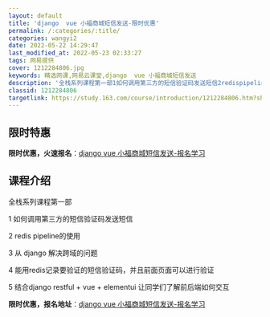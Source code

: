 ```yaml
---
layout: default
title: 'django  vue 小福商城短信发送-限时优惠'
permalink: /:categories/:title/
categories: wangyi2
date: 2022-05-22 14:29:47
last_modified_at: 2022-05-23 02:33:27
tags: 网易提供
cover: 1212284806.jpg
keywords: 精选网课,网易云课堂,django  vue 小福商城短信发送
description: '全栈系列课程第一部1如何调用第三方的短信验证码发送短信2redispipeline的使用3从django解决跨域的问题4'
classid: 1212284806
targetlink: https://study.163.com/course/introduction/1212284806.htm?share=1&shareId=1025206652&utm_campaign=share&utm_medium=iphoneShare&utm_source=&utm_u=1025206652
---
```


## 限时特惠

**限时优惠，火速报名**：[django  vue 小福商城短信发送-报名学习](https://study.163.com/course/introduction/1212284806.htm?share=1&shareId=1025206652&utm_campaign=share&utm_medium=iphoneShare&utm_source=&utm_u=1025206652)

## 课程介绍

全栈系列课程第一部



1 如何调用第三方的短信验证码发送短信



2 redis pipeline的使用



3 从 django 解决跨域的问题



4 能用redis记录要验证的短信验证码，并且前面页面可以进行验证



5 结合django restful + vue + elementui 让同学们了解前后端如何交互

**限时优惠，报名地址**：[django  vue 小福商城短信发送-报名学习](https://study.163.com/course/introduction/1212284806.htm?share=1&shareId=1025206652&utm_campaign=share&utm_medium=iphoneShare&utm_source=&utm_u=1025206652)

